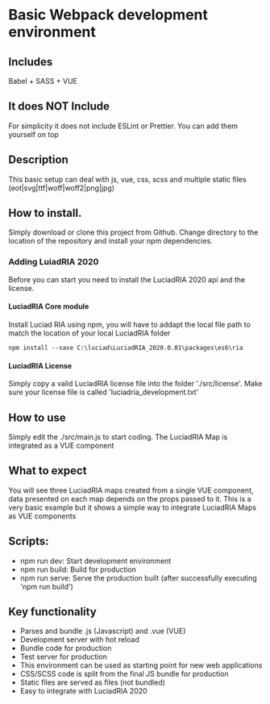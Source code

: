 # Basic Webpack development environment
## Includes
 Babel + SASS + VUE

## It does NOT Include
 For simplicity it does not include ESLint or Prettier. You can add them yourself on top 

## Description
This basic setup can deal with js, vue, css, scss and multiple static files (eot|svg|ttf|woff|woff2|png|jpg)

## How to install.  
Simply download or clone this project from Github.
Change directory to the location of the repository and install your npm dependencies.

### Adding LuiadRIA 2020
Before you can start you need to install the LuciadRIA 2020 api and the license.
#### LuciadRIA Core module
Install Luciad RIA using npm, you will have to addapt the local file path to match the location of your local LuciadRIA folder
```
npm install --save C:\luciad\LuciadRIA_2020.0.01\packages\es6\ria
```
#### LuciadRIA License
Simply copy a valid LuciadRIA license file into the folder './src/license'. Make sure your license file is called 'luciadria_development.txt'

## How to use 
Simply edit the ./src/main.js to start coding. The LuciadRIA Map is integrated as a VUE component

## What to expect
You will see three LuciadRIA maps created from a single VUE component, data presented on each map depends on the props passed to it.
This is a very basic example but it shows a simple way to integrate LuciadRIA Maps as VUE components 

## Scripts:

* npm run dev: Start development environment
* npm run build: Build for production
* npm run serve: Serve the production built (after successfully executing 'npm run build')

## Key functionality

- Parses and bundle .js (Javascript)  and .vue (VUE)
- Development server with hot reload
- Bundle code for production
- Test server for production
- This environment can be used as starting point for new web applications
- CSS/SCSS code is split from the final JS bundle for production
- Static files are served as files (not bundled)
- Easy to integrate with LuciadRIA 2020



 
 
